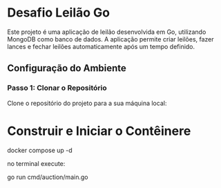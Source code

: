 # Desafio Leilão Go
Este projeto é uma aplicação de leilão desenvolvida em Go, utilizando MongoDB como banco de dados. A aplicação permite criar leilões, fazer lances e fechar leilões automaticamente após um tempo definido.


## Configuração do Ambiente

### Passo 1: Clonar o Repositório

Clone o repositório do projeto para a sua máquina local:

# Construir e Iniciar o Contêinere

docker compose up -d

no terminal execute:

go run cmd/auction/main.go